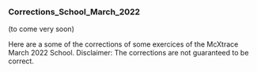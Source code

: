 ### Corrections_School_March_2022

(to come very soon)

Here are a some of the corrections of some exercices of the McXtrace March 2022 School.
Disclaimer: The corrections are not guaranteed to be correct.
